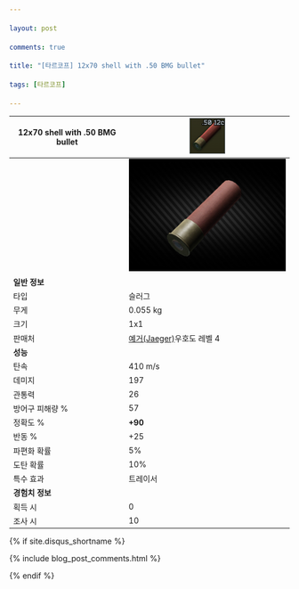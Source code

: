 ```yaml
---

layout: post

comments: true

title: "[타르코프] 12x70 shell with .50 BMG bullet"

tags: [타르코프]

---
```


|12x70 shell with .50 BMG bullet|![12x70 shell with .50 BMG bullet](/assets/image/tarkov/bullet/12-70_.50_BMG_icon.png)|
|--|--|
||![12x70 shell with .50 BMG bullet](/assets/image/tarkov/bullet/12-70_.50_BMG.png)|
|**일반 정보**|
|타입|슬러그|
|무게|0.055 kg|
|크기|1x1|
|판매처|[예거(Jaeger)](https://)우호도 레벨 4|
|**성능**|
|탄속|410 m/s|
|데미지|197|
|관통력|26|
|방어구 피해량 %|57|
|정확도 %|**+90**|
|반동 %|+25|
|파편화 확률|5%|
|도탄 확률|10%|
|특수 효과|트레이서|
|**경험치 정보**|
|획득 시|0|
|조사 시|10|

{% if site.disqus_shortname %}

<div class="comments">

  {% include blog_post_comments.html %}

</div>

{% endif %}



<div id="disqus_thread"></div>